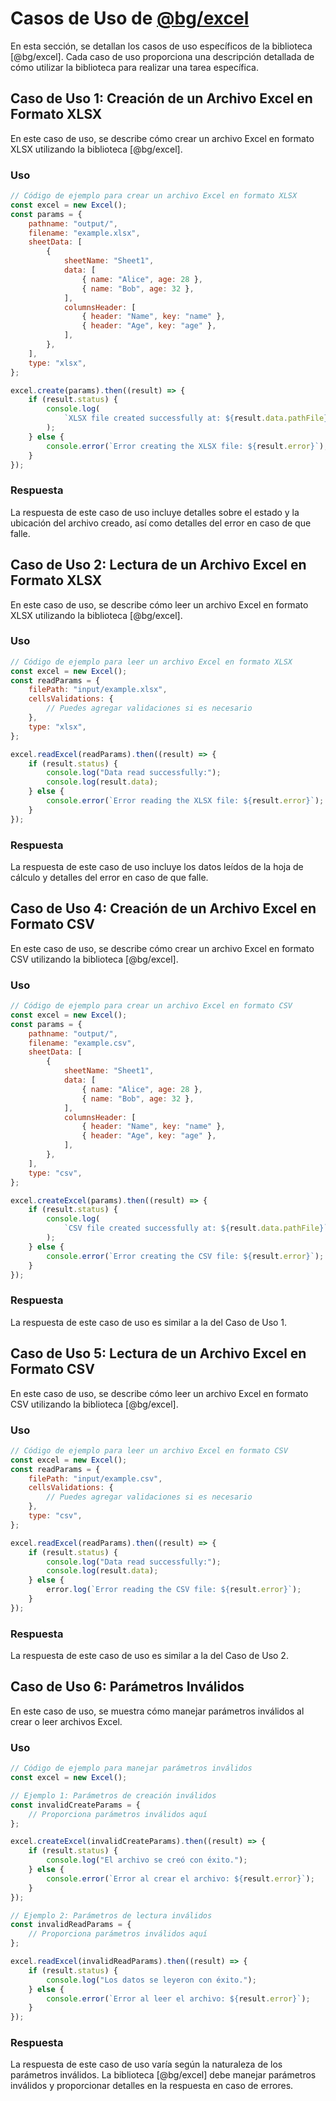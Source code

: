 # Casos de Uso de [@bg/excel](https://github.com/balearesg/bg-excel)

En esta sección, se detallan los casos de uso específicos de la biblioteca [@bg/excel]. Cada caso de uso proporciona una descripción detallada de cómo utilizar la biblioteca para realizar una tarea específica.

## Caso de Uso 1: Creación de un Archivo Excel en Formato XLSX

En este caso de uso, se describe cómo crear un archivo Excel en formato XLSX utilizando la biblioteca [@bg/excel].

### Uso

```javascript
// Código de ejemplo para crear un archivo Excel en formato XLSX
const excel = new Excel();
const params = {
    pathname: "output/",
    filename: "example.xlsx",
    sheetData: [
        {
            sheetName: "Sheet1",
            data: [
                { name: "Alice", age: 28 },
                { name: "Bob", age: 32 },
            ],
            columnsHeader: [
                { header: "Name", key: "name" },
                { header: "Age", key: "age" },
            ],
        },
    ],
    type: "xlsx",
};

excel.create(params).then((result) => {
    if (result.status) {
        console.log(
            `XLSX file created successfully at: ${result.data.pathFile}`
        );
    } else {
        console.error(`Error creating the XLSX file: ${result.error}`);
    }
});
```

### Respuesta

La respuesta de este caso de uso incluye detalles sobre el estado y la ubicación del archivo creado, así como detalles del error en caso de que falle.

## Caso de Uso 2: Lectura de un Archivo Excel en Formato XLSX

En este caso de uso, se describe cómo leer un archivo Excel en formato XLSX utilizando la biblioteca [@bg/excel].

### Uso

```javascript
// Código de ejemplo para leer un archivo Excel en formato XLSX
const excel = new Excel();
const readParams = {
    filePath: "input/example.xlsx",
    cellsValidations: {
        // Puedes agregar validaciones si es necesario
    },
    type: "xlsx",
};

excel.readExcel(readParams).then((result) => {
    if (result.status) {
        console.log("Data read successfully:");
        console.log(result.data);
    } else {
        console.error(`Error reading the XLSX file: ${result.error}`);
    }
});
```

### Respuesta

La respuesta de este caso de uso incluye los datos leídos de la hoja de cálculo y detalles del error en caso de que falle.

## Caso de Uso 4: Creación de un Archivo Excel en Formato CSV

En este caso de uso, se describe cómo crear un archivo Excel en formato CSV utilizando la biblioteca [@bg/excel].

### Uso

```javascript
// Código de ejemplo para crear un archivo Excel en formato CSV
const excel = new Excel();
const params = {
    pathname: "output/",
    filename: "example.csv",
    sheetData: [
        {
            sheetName: "Sheet1",
            data: [
                { name: "Alice", age: 28 },
                { name: "Bob", age: 32 },
            ],
            columnsHeader: [
                { header: "Name", key: "name" },
                { header: "Age", key: "age" },
            ],
        },
    ],
    type: "csv",
};

excel.createExcel(params).then((result) => {
    if (result.status) {
        console.log(
            `CSV file created successfully at: ${result.data.pathFile}`
        );
    } else {
        console.error(`Error creating the CSV file: ${result.error}`);
    }
});
```

### Respuesta

La respuesta de este caso de uso es similar a la del Caso de Uso 1.

## Caso de Uso 5: Lectura de un Archivo Excel en Formato CSV

En este caso de uso, se describe cómo leer un archivo Excel en formato CSV utilizando la biblioteca [@bg/excel].

### Uso

```javascript
// Código de ejemplo para leer un archivo Excel en formato CSV
const excel = new Excel();
const readParams = {
    filePath: "input/example.csv",
    cellsValidations: {
        // Puedes agregar validaciones si es necesario
    },
    type: "csv",
};

excel.readExcel(readParams).then((result) => {
    if (result.status) {
        console.log("Data read successfully:");
        console.log(result.data);
    } else {
        error.log(`Error reading the CSV file: ${result.error}`);
    }
});
```

### Respuesta

La respuesta de este caso de uso es similar a la del Caso de Uso 2.

## Caso de Uso 6: Parámetros Inválidos

En este caso de uso, se muestra cómo manejar parámetros inválidos al crear o leer archivos Excel.

### Uso

```javascript
// Código de ejemplo para manejar parámetros inválidos
const excel = new Excel();

// Ejemplo 1: Parámetros de creación inválidos
const invalidCreateParams = {
    // Proporciona parámetros inválidos aquí
};

excel.createExcel(invalidCreateParams).then((result) => {
    if (result.status) {
        console.log("El archivo se creó con éxito.");
    } else {
        console.error(`Error al crear el archivo: ${result.error}`);
    }
});

// Ejemplo 2: Parámetros de lectura inválidos
const invalidReadParams = {
    // Proporciona parámetros inválidos aquí
};

excel.readExcel(invalidReadParams).then((result) => {
    if (result.status) {
        console.log("Los datos se leyeron con éxito.");
    } else {
        console.error(`Error al leer el archivo: ${result.error}`);
    }
});
```

### Respuesta

La respuesta de este caso de uso varía según la naturaleza de los parámetros inválidos. La biblioteca [@bg/excel] debe manejar parámetros inválidos y proporcionar detalles en la respuesta en caso de errores.
